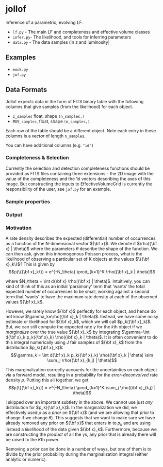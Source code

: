 # jollof

Inference of a parametric, evolving LF.

* `lf.py` - The main LF and completeness and effective volume classes
* `infer.py`- The likelihood, and tools for inferring parameters
* `data.py` - The data samples (in z and luminosity)

## Examples

 * `mock.py`
 * `jof.py`


## Data Formats

Jollof expects data in the form of FITS binary table with the following columns
that give samples (from the likelihood) for each object.

* `z_samples` float, shape `(n_samples,)`
* `MUV_samples`, float, shape `(n_samples,)`

Each row of the table should be a different object.  Note each entry in these
columns is a *vector* of length `n_samples`.

You can have additional columns (e.g. `"id"`)

### Completeness & Selection

Currently the selection and detection completeness functions should be provided
as FITS files containing three extensions - the 2D image with the value of the
completeness and the 1d vectors describing the axes of this image.  But
constructing the inputs to EffectiveVolumeGrid is currently the responsibility
of the user, see `jof.py` for an example.


### Sample properties


### Output


### Motivation

A rate density describes the expected (differential) number of occurrences as a
function of the N-dimensional vector ${\bf x}$.  We denote it $\rho({\bf x} |
\theta)$ where the parameters $\theta$ describe the shape of the function.  We
can then ask, given this inhomogenous Poisson process, what is the likelihood of
observing a particular set of K objects at the values $\{{\bf x}_k\}$?  This is
given by
$$p(\{{\bf x}_k\}) = e^{-N_\theta} \prod_{k=1}^K \rho({\bf x}_k | \theta)$$

where $N_\theta = \int d{\bf x} \rho({\bf x} | \theta)$.
Intuitively, you can kind of think of this as an initial 'parsimony' term that
'wants' the total expected number of occurrences to be small, working against a
second term that 'wants' to have the maximum rate density at each of the
observed values ${\bf x}_k$.

However, we rarely know ${\bf x}$ perfectly for each object, and hence do not
know $\gamma_k=\rho({\bf x}_k | \theta)$.  Instead, we have some noisy estimate
or likelihood for ${\bf x}_k$, which we will call $p_k({\bf x}_k)$. But, we can
still compute the expected rate $\gamma$ for the $k$th object if we
*marginalize* over the true value ${\bf x}_k$ by integrating
$\gamma=\int d{\bf x}_k p_k({\bf x}_k) \rho({\bf x}_k | \theta)$.
It is often convenient to do this integral numerically using $J$ fair samples of
${\bf x}_k$ from the distribution $p_k({\bf x}_k)$:
$$\gamma_k = \int d{\bf x}_k p_k({\bf x}_k) \rho({\bf x}_k | \theta) \sim \sum_j \rho({\bf x}_{k,j} | \theta)$$

This marginalization correctly accounts for the uncertainties on each object via
a forward model, resulting in a probability for the *error-deconvolved* rate
density $\rho$. Putting this all together, we get
$$p(\{{\bf x}_k\}) = e^{-N_\theta}  \prod_{k=1}^K \sum_j \rho({\bf x}_{k,j} | \theta)$$


I skipped over an important subtlety in the above.  We cannot use just *any*
distribution for $p_k({\bf x}_k)$. In the marginalization we did, we effectively
used $\rho$ as a *prior* on ${\bf x}$ (and we are allowing that prior to change
if we change $\theta$).  This suggests that we want to make sure we have already
removed any prior on ${\bf x}$ that enters in to $p_k$ and are using instead a
*likelihood* of the data given ${\bf x}_k$.  Furthermore, because we are
constructing the *product* of all the $\gamma$s, any prior that is already there
will be raised to the $K$th power.

Removing a prior can be done in a number of ways, but one of them is to divide by the prior probability during the marginalization integral (either analytic or numeric).